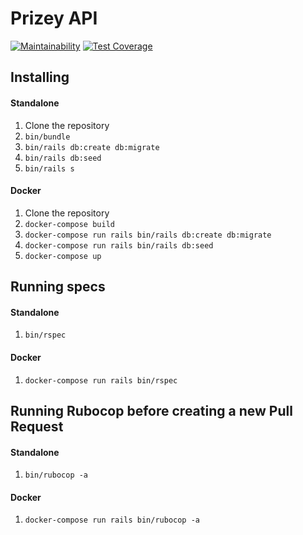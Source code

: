 # Prizey API

[![Maintainability](https://api.codeclimate.com/v1/badges/2c4bf28d85a3dab722ed/maintainability)](https://codeclimate.com/repos/5cacf7104719e67715007ce3/maintainability)
[![Test Coverage](https://api.codeclimate.com/v1/badges/2c4bf28d85a3dab722ed/test_coverage)](https://codeclimate.com/repos/5cacf7104719e67715007ce3/test_coverage)

## Installing

#### Standalone

1. Clone the repository
2. `bin/bundle`
3. `bin/rails db:create db:migrate`
4. `bin/rails db:seed`
5. `bin/rails s`

#### Docker

1. Clone the repository
2. `docker-compose build`
3. `docker-compose run rails bin/rails db:create db:migrate`
4. `docker-compose run rails bin/rails db:seed`
5. `docker-compose up`

## Running specs

#### Standalone

1. `bin/rspec`

#### Docker

1. `docker-compose run rails bin/rspec`

## Running Rubocop before creating a new Pull Request

#### Standalone

1. `bin/rubocop -a`

#### Docker

1. `docker-compose run rails bin/rubocop -a`
